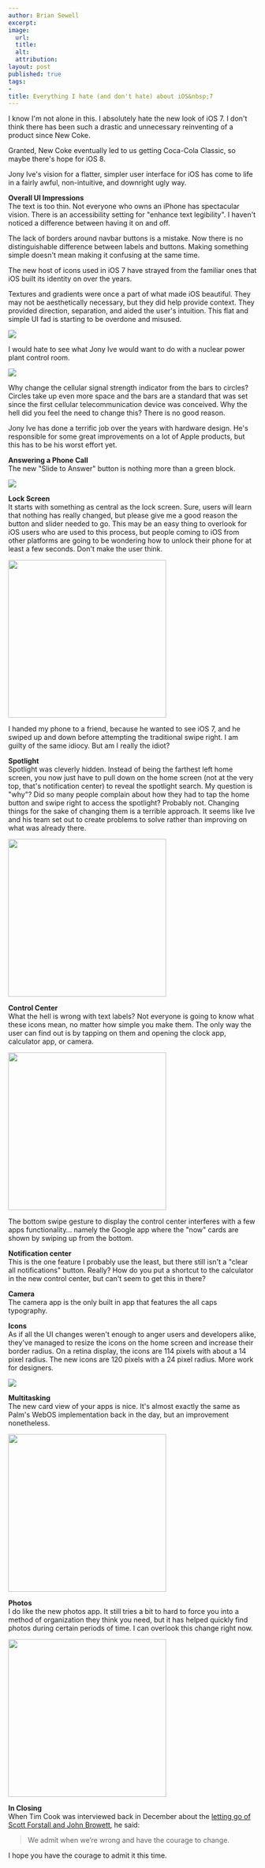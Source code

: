 ```yaml
---
author: Brian Sewell
excerpt:
image:
  url:
  title:
  alt:
  attribution:
layout: post
published: true
tags:
-
title: Everything I hate (and don't hate) about iOS&nbsp;7
---
```


I know I'm not alone in this.  I absolutely hate the new look of iOS 7. I don't think there has been such a drastic and unnecessary reinventing of a product since New Coke.

Granted, New Coke eventually led to us getting Coca-Cola Classic, so maybe there's hope for iOS 8.

Jony Ive's vision for a flatter, simpler user interface for iOS has come to life in a fairly awful, non-intuitive, and downright ugly way.

**Overall UI Impressions**  
The text is too thin.  Not everyone who owns an iPhone has spectacular vision.  There is an accessibility setting for "enhance text legibility".  I haven't noticed a difference between having it on and off.

The lack of borders around navbar buttons is a mistake.  Now there is no distinguishable difference between labels and buttons.  Making something simple doesn't mean making it confusing at the same time.

The new host of icons used in iOS 7 have strayed from the familiar ones that iOS built its identity on over the years.

Textures and gradients were once a part of what made iOS beautiful.  They may not be aesthetically necessary, but they did help provide context. They provided direction, separation, and aided the user's intuition.  This flat and simple UI fad is starting to be overdone and misused.

<img class="c" src="/img/ios7/nuclear_control_room.png" />

I would hate to see what Jony Ive would want to do with a nuclear power plant control room.

<img class="c" src="/img/ios7/status_bars.jpg" />

Why change the cellular signal strength indicator from the bars to circles?  Circles take up even more space and the bars are a standard that was set since the first cellular telecommunication device was conceived. Why the hell did you feel the need to change this?  There is no good reason.

Jony Ive has done a terrific job over the years with hardware design.  He's responsible for some great improvements on a lot of Apple products, but this has to be his worst effort yet.

**Answering a Phone Call**  
The new "Slide to Answer" button is nothing more than a green block.

<img class="c" src="/img/ios7/phone_call.jpg" />

**Lock Screen**  
It starts with something as central as the lock screen.  Sure, users will learn that nothing has really changed, but please give me a good reason the button and slider needed to go. This may be an easy thing to overlook for iOS users who are used to this process, but people coming to iOS from other platforms are going to be wondering how to unlock their phone for at least a few seconds. Don't make the user think.

<img class="c" width="320" src="/img/ios7/lock_screen.png" />

I handed my phone to a friend, because he wanted to see iOS 7, and he swiped up and down before attempting the traditional swipe right.  I am guilty of the same idiocy.  But am I really the idiot?

**Spotlight**  
Spotlight was cleverly hidden.  Instead of being the farthest left home screen, you now just have to pull down on the home screen (not at the very top, that's notification center) to reveal the spotlight search.  My question is "why"?  Did so many people complain about how they had to tap the home button and swipe right to access the spotlight?  Probably not.  Changing things for the sake of changing them is a terrible approach.  It seems like Ive and his team set out to create problems to solve rather than improving on what was already there.

<img class="c" width="320" src="/img/ios7/spotlight.png" />

**Control Center**  
What the hell is wrong with text labels?  Not everyone is going to know what these icons mean, no matter how simple you make them.  The only way the user can find out is by tapping on them and opening the clock app, calculator app, or camera.

<img class="c" width="320" src="/img/ios7/control_center.png" />

The bottom swipe gesture to display the control center interferes with a few apps functionality… namely the Google app where the "now" cards are shown by swiping up from the bottom.

**Notification center**  
This is the one feature I probably use the least, but there still isn't a "clear all notifications" button. Really? How do you put a shortcut to the calculator in the new control center, but can't seem to get this in there?

**Camera**  
The camera app is the only built in app that features the all caps typography.  

**Icons**  
As if all the UI changes weren't enough to anger users and developers alike, they've managed to resize the icons on the home screen and increase their border radius.  On a retina display, the icons are 114 pixels with about a 14 pixel radius.  The new icons are 120 pixels with a 24 pixel radius.  More work for designers.

<img class="c" src="/img/ios7/ios7_icons.png" />

**Multitasking**  
The new card view of your apps is nice.  It's almost exactly the same as Palm's WebOS implementation back in the day, but an improvement nonetheless.

<img class="c" width="320" src="/img/ios7/multitasking.png" />

**Photos**  
I do like the new photos app.  It still tries a bit to hard to force you into a method of organization they think you need, but it has helped quickly find photos during certain periods of time.  I can overlook this change right now.

<img class="c" width="320" src="/img/ios7/photos.png" />

**In Closing**  
When Tim Cook was interviewed back in December about the [letting go of Scott Forstall and John Browett](http://www.businessinsider.com/tim-cook-why-i-fired-scott-forstall-2012-12#ixzz2VwQdcdfU), he said:

> We admit when we’re wrong and have the courage to change.

I hope you have the courage to admit it this time.